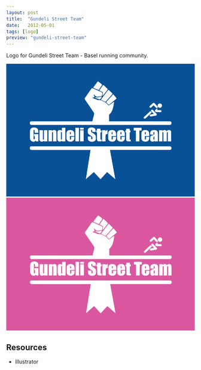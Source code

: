 ```yaml
---
layout: post
title:  "Gundeli Street Team"
date:   2012-05-01
tags: [logo]
preview: "gundeli-street-team"
---
```


Logo for Gundeli Street Team - Basel running community.

![Gundeli Street Team](/img/posts/media/gundeli-street-team/GST-Man.png)
![Gundeli Street Team](/img/posts/media/gundeli-street-team/GST-Woman.png)

## Resources
- Illustrator
